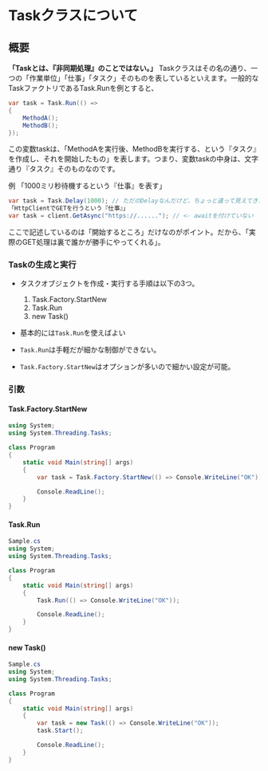 # Taskクラスについて
## 概要
**「Taskとは、『非同期処理』のことではない。」**
Taskクラスはその名の通り、一つの「作業単位」「仕事」「タスク」そのものを表しているといえます。一般的なTaskファクトリであるTask.Runを例とすると、
``` cs
var task = Task.Run(() =>
{
    MethodA();
    MethodB();
});
```
この変数taskは、「MethodAを実行後、MethodBを実行する、という『タスク』を作成し、それを開始したもの」を表します。つまり、変数taskの中身は、文字通り『タスク』そのものなのです。

例
「1000ミリ秒待機するという『仕事』を表す」
``` cs
var task = Task.Delay(1000); // ただのDelayなんだけど、ちょっと違って見えてきません？
「HttpClientでGETを行うという『仕事』」
var task = client.GetAsync("https://......"); // <- awaitを付けていない
```
ここで記述しているのは「開始するところ」だけなのがポイント。だから、「実際のGET処理は裏で誰かが勝手にやってくれる」。

### Taskの生成と実行
- タスクオブジェクトを作成・実行する手順は以下の3つ。
  1. Task.Factory.StartNew
  2. Task.Run
  3. new Task()

- 基本的には`Task.Run`を使えばよい
- `Task.Run`は手軽だが細かな制御ができない。
- `Task.Factory.StartNew`はオプションが多いので細かい設定が可能。

### 引数


#### Task.Factory.StartNew
``` cs
using System;
using System.Threading.Tasks;

class Program
{
    static void Main(string[] args)
    {
        var task = Task.Factory.StartNew(() => Console.WriteLine("OK"));

        Console.ReadLine();
    }
}
```

#### Task.Run
``` cs
Sample.cs
using System;
using System.Threading.Tasks;

class Program
{
    static void Main(string[] args)
    {
        Task.Run(() => Console.WriteLine("OK"));

        Console.ReadLine();
    }
}
```
#### new Task()
``` cs
Sample.cs
using System;
using System.Threading.Tasks;

class Program
{
    static void Main(string[] args)
    {
        var task = new Task(() => Console.WriteLine("OK"));
        task.Start();

        Console.ReadLine();
    }
}
```

